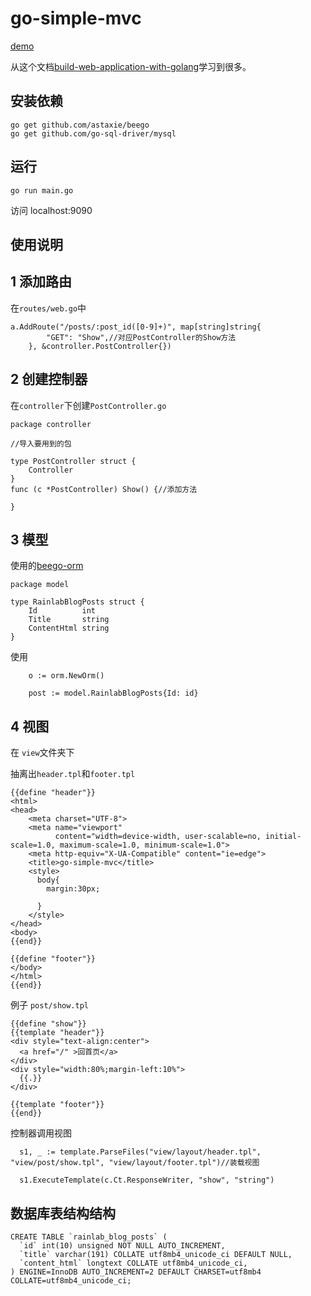 # go-simple-mvc

[demo](http://go-simple-mvc.jc91715.top:9090/)

从这个文档[build-web-application-with-golang](https://github.com/astaxie/build-web-application-with-golang)学习到很多。

## 安装依赖

```
go get github.com/astaxie/beego
go get github.com/go-sql-driver/mysql

```

## 运行

```
go run main.go
```

访问 localhost:9090

## 使用说明

## 1 添加路由
在`routes/web.go`中

```
a.AddRoute("/posts/:post_id([0-9]+)", map[string]string{
		"GET": "Show",//对应PostController的Show方法
	}, &controller.PostController{})
```
## 2 创建控制器

在`controller`下创建`PostController.go`

```
package controller

//导入要用到的包

type PostController struct {
	Controller
}
func (c *PostController) Show() {//添加方法

}
```
## 3 模型
使用的[beego-orm](https://beego.me/docs/mvc/model/overview.md)

```
package model

type RainlabBlogPosts struct {
	Id          int
	Title       string
	ContentHtml string
}

```
使用
```
    o := orm.NewOrm()
		
    post := model.RainlabBlogPosts{Id: id}
```
## 4 视图

在 `view`文件夹下

抽离出`header.tpl`和`footer.tpl`
```
{{define "header"}}
<html>
<head>
    <meta charset="UTF-8">
    <meta name="viewport"
          content="width=device-width, user-scalable=no, initial-scale=1.0, maximum-scale=1.0, minimum-scale=1.0">
    <meta http-equiv="X-UA-Compatible" content="ie=edge">
    <title>go-simple-mvc</title>
    <style>
      body{
        margin:30px;
     
      }
    </style>
</head>
<body>
{{end}}
```
```
{{define "footer"}}
</body>
</html>
{{end}}
```
例子 `post/show.tpl`

```
{{define "show"}}
{{template "header"}}
<div style="text-align:center"> 
  <a href="/" >回首页</a>
</div>
<div style="width:80%;margin-left:10%"> 
  {{.}}
</div>

{{template "footer"}}
{{end}}

```

控制器调用视图


```
  s1, _ := template.ParseFiles("view/layout/header.tpl", "view/post/show.tpl", "view/layout/footer.tpl")//装载视图

  s1.ExecuteTemplate(c.Ct.ResponseWriter, "show", "string")

```


## 数据库表结构结构
```
CREATE TABLE `rainlab_blog_posts` (
  `id` int(10) unsigned NOT NULL AUTO_INCREMENT,
  `title` varchar(191) COLLATE utf8mb4_unicode_ci DEFAULT NULL,
  `content_html` longtext COLLATE utf8mb4_unicode_ci,
) ENGINE=InnoDB AUTO_INCREMENT=2 DEFAULT CHARSET=utf8mb4 COLLATE=utf8mb4_unicode_ci;
```

